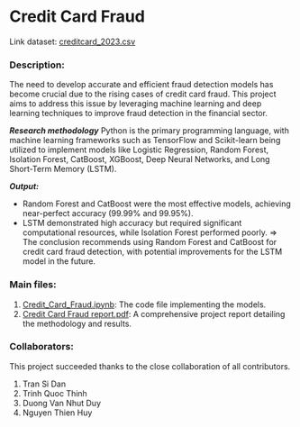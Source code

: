 # Credit Card Fraud

Link dataset: [creditcard_2023.csv](https://www.kaggle.com/datasets/nelgiriyewithana/credit-card-fraud-detection-dataset-2023?fbclid=IwY2xjawGGGstleHRuA2FlbQIxMAABHfgavhedbbdBLyBPNi30EVL0bVIrmI0ZBmeb2CKXJXVrCGX001oLqer8_A_aem_GVYaE8YTTIxOUYD7p8ndfA)

### Description:
The need to develop accurate and efficient fraud detection models has become crucial due to the rising cases of credit card fraud. This project aims to address this issue by leveraging machine learning and deep learning techniques to improve fraud detection in the financial sector.

***Research methodology***
Python is the primary programming language, with machine learning frameworks such as TensorFlow and Scikit-learn being utilized to implement models like Logistic Regression, Random Forest, Isolation Forest, CatBoost, XGBoost, Deep Neural Networks, and Long Short-Term Memory (LSTM).

***Output:***
- Random Forest and CatBoost were the most effective models, achieving near-perfect accuracy (99.99% and 99.95%).
- LSTM demonstrated high accuracy but required significant computational resources, while Isolation Forest performed poorly.
=> The conclusion recommends using Random Forest and CatBoost for credit card fraud detection, with potential improvements for the LSTM model in the future.

### Main files:
1. [Credit_Card_Fraud.ipynb](https://github.com/ghnp22/Credit-Card-Fraud/blob/main/Credit_Card_Fraud.ipynb): The code file implementing the models.
2. [Credit Card Fraud report.pdf](https://github.com/ghnp22/Credit-Card-Fraud/blob/main/Credit%20Card%20Fraud%20report.pdf): A comprehensive project report detailing the methodology and results.

### Collaborators:
This project succeeded thanks to the close collaboration of all contributors.
1. Tran Si Dan
2. Trinh Quoc Thinh
3. Duong Van Nhut Duy
4. Nguyen Thien Huy



